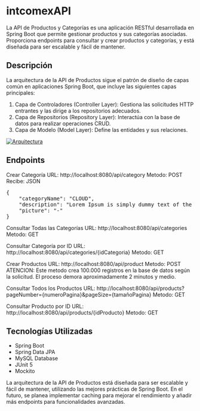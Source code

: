 # intcomexAPI

La API de Productos y Categorías es una aplicación RESTful desarrollada en Spring Boot que permite gestionar productos y sus categorías asociadas. Proporciona endpoints para consultar y crear productos y categorías, y está diseñada para ser escalable y fácil de mantener.

Descripción
-------------
La arquitectura de la API de Productos sigue el patrón de diseño de capas común en aplicaciones Spring Boot, que incluye las siguientes capas principales:
1. Capa de Controladores (Controller Layer): Gestiona las solicitudes HTTP entrantes y las dirige a los repositorios adecuados.
2. Capa de Repositorios (Repository Layer): Interactúa con la base de datos para realizar operaciones CRUD.
3. Capa de Modelo (Model Layer): Define las entidades y sus relaciones.

[![Arquitectura](https://soluvial.co/mithrandir/apiRest/Imagen1.png "Arquitectura")](https://soluvial.co/mithrandir/apiRest/Imagen1.png "Arquitectura")

Endpoints
-------------

Crear Categoría
URL:    http://localhost:8080/api/category
Metodo: POST
Recibe: JSON
<pre>
{
    "categoryName": "CLOUD",
    "description": "Lorem Ipsum is simply dummy text of the printing and typesetting industry. Lorem Ipsum has been the industry's standard dummy text ever since the 1500s, when an unknown printer took a galley of type and scrambled it to make a type specimen book.",
    "picture": "-"
}
</pre>

Consultar Todas las Categorías
URL:    http://localhost:8080/api/categories
Metodo: GET

Consultar Categoría por ID
URL:    http://localhost:8080/api/categories/{idCategoria}
Metodo: GET

Crear Productos
URL:    http://localhost:8080/api/product
Metodo: POST
ATENCION: Este metodo crea 100.000 registros en la base de datos según la solicitud. El proceso demora aproximadamente 2 minutos y medio.

Consultar Todos los Productos
URL:    http://localhost:8080/api/products?pageNumber={numeroPagina}&pageSize={tamañoPagina}
Metodo: GET

Consultar Producto por ID
URL:    http://localhost:8080/api/products/{idProducto}
Metodo: GET


Tecnologías Utilizadas
-------------
- Spring Boot 
- Spring Data JPA 
- MySQL Database 
- JUnit 5 
- Mockito

La arquitectura de la API de Productos está diseñada para ser escalable y fácil de mantener, utilizando las mejores prácticas de Spring Boot. En el futuro, se planea implementar caching para mejorar el rendimiento y añadir más endpoints para funcionalidades avanzadas.

